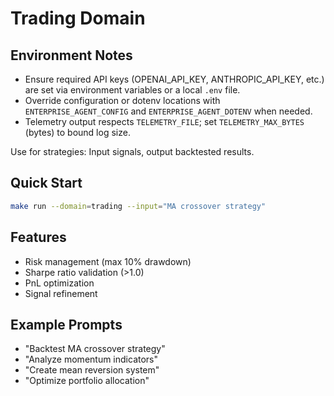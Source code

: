 # Trading Domain

## Environment Notes

- Ensure required API keys (OPENAI_API_KEY, ANTHROPIC_API_KEY, etc.) are set via environment variables or a local `.env` file.
- Override configuration or dotenv locations with `ENTERPRISE_AGENT_CONFIG` and `ENTERPRISE_AGENT_DOTENV` when needed.
- Telemetry output respects `TELEMETRY_FILE`; set `TELEMETRY_MAX_BYTES` (bytes) to bound log size.

Use for strategies: Input signals, output backtested results.

## Quick Start
```bash
make run --domain=trading --input="MA crossover strategy"
```

## Features
- Risk management (max 10% drawdown)
- Sharpe ratio validation (>1.0)
- PnL optimization
- Signal refinement

## Example Prompts
- "Backtest MA crossover strategy"
- "Analyze momentum indicators"
- "Create mean reversion system"
- "Optimize portfolio allocation"